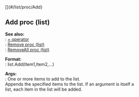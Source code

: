 []{#/list/proc/Add}    
## Add proc (list)    
**See also:**    
:   [+ operator](/ref/operator/+.md)    
:   [Remove proc (list)](/ref/list/proc/Remove.md)    
:   [RemoveAll proc (list)](/ref/list/proc/RemoveAll.md)    
<!-- -->    
**Format:**    
:   list.Add(Item1,Item2,\...)    
<!-- -->    
**Args:**    
:   One or more items to add to the list.    
Appends the specified items to the list. If an argument is itself a    
list, each item in the list will be added.  